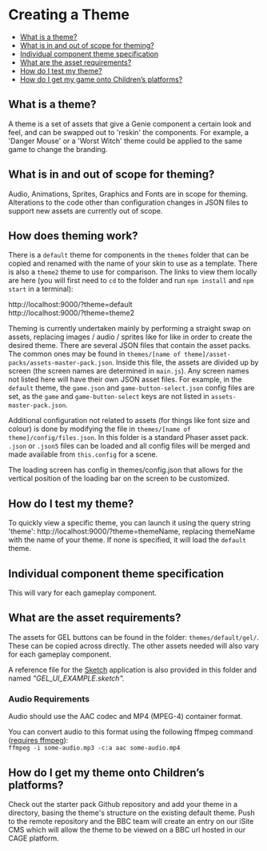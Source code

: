 # Creating a Theme

* [What is a theme?](#what-is-a-theme)
* [What is in and out of scope for theming?](#what-is-in-and-out-of-scope-for-theming)
* [Individual component theme specification](#individual-component-theme-specification)
* [What are the asset requirements?](#what-are-the-asset-requirements)
* [How do I test my theme?](#how-do-i-test-my-theme)
* [How do I get my game onto Children’s platforms?](#how-do-i-get-my-theme-onto-childrens-platforms)

## What is a theme?

A theme is a set of assets that give a Genie component a certain look and feel, and can be swapped out to 'reskin' the components. For example, a 'Danger Mouse' or a 'Worst Witch' theme could be applied to the same game to change the branding.

## What is in and out of scope for theming?

Audio, Animations, Sprites, Graphics and Fonts are in scope for theming. Alterations to the code other than configuration changes in JSON files to support new assets are currently out of scope.

## How does theming work?

There is a `default` theme for components in the `themes` folder that can be copied and renamed with the name of your skin to use as a template. There is also a `theme2` theme to use for comparison. The links to view them locally are here (you will first need to `cd` to the folder and run `npm install` and `npm start` in a terminal):

http://localhost:9000/?theme=default  
http://localhost:9000/?theme=theme2

Theming is currently undertaken mainly by performing a straight swap on assets, replacing images / audio / sprites like for like in order to create the desired theme. There are several JSON files that contain the asset packs. The common ones may be found in `themes/[name of theme]/asset-packs/assets-master-pack.json`. Inside this file, the assets are divided up by screen (the screen names are determined in `main.js`). Any screen names not listed here will have their own JSON asset files. For example, in the `default` theme, the `game.json` and `game-button-select.json` config files are set, as the `game` and `game-button-select` keys are not listed in `assets-master-pack.json`.

Additional configuration not related to assets (for things like font size and colour) is done by modifying the file in `themes/[name of theme]/config/files.json`. In this folder is a standard Phaser asset pack. `.json` or `.json5` files can be loaded and all config files will be merged and made available from `this.config` for a scene.

The loading screen has config in themes/config.json that allows for the vertical position of the loading bar on the screen to be customized.

## How do I test my theme?

To quickly view a specific theme, you can launch it using the query string 'theme': http://localhost:9000/?theme=themeName, replacing themeName with the name of your theme. If none is specified, it will load the `default` theme.

## Individual component theme specification

This will vary for each gameplay component.

## What are the asset requirements?

The assets for GEL buttons can be found in the folder: `themes/default/gel/`. These can be copied across directly. The other assets needed will also vary for each gameplay component.

A reference file for the [Sketch](https://sketchapp.com/) application is also provided in this folder and named *"GEL_UI_EXAMPLE.sketch".*

### Audio Requirements

Audio should use the AAC codec and MP4 (MPEG-4) container format.

You can convert audio to this format using the following ffmpeg command ([requires ffmpeg](https://ffmpeg.org/download.html)):  
`ffmpeg -i some-audio.mp3 -c:a aac some-audio.mp4`

## How do I get my theme onto Children’s platforms?

Check out the starter pack Github repository and add your theme in a directory, basing the theme's structure on the existing default theme. Push to the remote repository and the BBC team will create an entry on our iSite CMS which will allow the theme to be viewed on a BBC url hosted in our CAGE platform.
